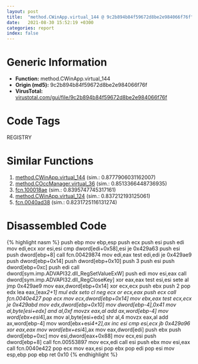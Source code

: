 ```yaml
---
layout: post
title:  "method.CWinApp.virtual_144 @ 9c2b894b84f59672d8be2e984066f76f"
date:   2021-08-30 15:52:19 +0300
categories: report
index: false
---
```


# Generic Information
- **Function:** method.CWinApp.virtual\_144
- **Origin (md5):** 9c2b894b84f59672d8be2e984066f76f
- **VirusTotal:** [virustotal.com/gui/file/9c2b894b84f59672d8be2e984066f76f][virustotal_ref]

# Code Tags
<span class="tag" id="REGISTRY">REGISTRY</span>


# Similar Functions

1. [method.CWinApp.virtual\_144][similar_1_ref] (sim.: 0.8777906031162007)
2. [method.COccManager.virtual\_36][similar_2_ref] (sim.: 0.8513366448736935)
3. [fcn.100018ae][similar_3_ref] (sim.: 0.8395747745317161)
4. [method.CWinApp.virtual\_124][similar_4_ref] (sim.: 0.837212193125061)
5. [fcn.0040ad38][similar_5_ref] (sim.: 0.8231725116131274)


# Disassembled Code

{% highlight nasm %}
push ebp
mov ebp,esp
push ecx
push esi
push edi
mov edi,ecx
xor esi,esi
cmp dword[edi+0x58],esi
je 0x429a63
push esi
push dword[ebp+8]
call fcn.00429874
mov edi,eax
test edi,edi
je 0x429ae9
push dword[ebp+0x14]
push dword[ebp+0x10]
push 3
push esi
push dword[ebp+0xc]
push edi
call dword[sym.imp.ADVAPI32.dll_RegSetValueExW]
push edi
mov esi,eax
call dword[sym.imp.ADVAPI32.dll_RegCloseKey]
xor eax,eax
test esi,esi
sete al
jmp 0x429ae9
mov eax,dword[ebp+0x14]
xor ecx,ecx
push ebx
push 2
pop edx
lea eax,[eax*2+1]
mul edx
seto cl
neg ecx
or ecx,eax
push ecx
call fcn.0040e427
pop ecx
mov ecx,dword[ebp+0x14]
mov ebx,eax
test ecx,ecx
je 0x429abd
mov edx,dword[ebp+0x10]
mov dword[ebp-4],0x41
mov al,byte[esi+edx]
and al,0xf
movzx eax,al
add ax,word[ebp-4]
mov word[ebx+esi*4],ax
mov al,byte[esi+edx]
shr al,4
movzx eax,al
add ax,word[ebp-4]
mov word[ebx+esi*4+2],ax
inc esi
cmp esi,ecx
jb 0x429a96
xor eax,eax
mov word[ebx+esi*4],ax
mov eax,dword[edi]
push ebx
push dword[ebp+0xc]
mov esi,dword[eax+0x88]
mov ecx,esi
push dword[ebp+8]
call fcn.00553897
mov ecx,edi
call esi
push ebx
mov esi,eax
call fcn.0040e422
pop ecx
mov eax,esi
pop ebx
pop edi
pop esi
mov esp,ebp
pop ebp
ret 0x10
{% endhighlight %}


[similar_1_ref]: /report/method.CWinApp.virtual_144@e5d49e0823e602f2ee948ac39d32c1eb
[similar_2_ref]: /report/method.COccManager.virtual_36@9c2b894b84f59672d8be2e984066f76f
[similar_3_ref]: /report/fcn.100018ae@090dc3a8da6aa33c667b678303e4bdd6
[similar_4_ref]: /report/method.CWinApp.virtual_124@e5d49e0823e602f2ee948ac39d32c1eb
[similar_5_ref]: /report/fcn.0040ad38@4c2db4ba96e80258daff665d7d7a016a
[virustotal_ref]: https://www.virustotal.com/gui/file/9c2b894b84f59672d8be2e984066f76f